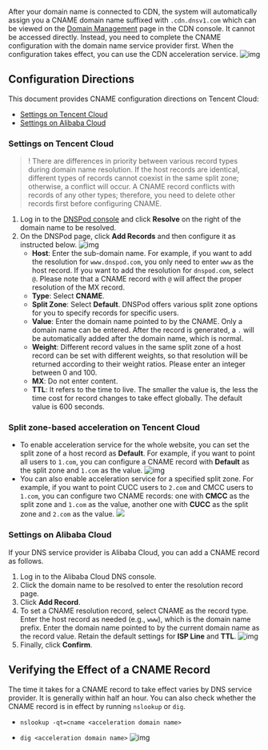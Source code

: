 After your domain name is connected to CDN, the system will automatically assign you a CNAME domain name suffixed with `.cdn.dnsv1.com` which can be viewed on the [Domain Management](https://console.cloud.tencent.com/cdn/domains) page in the CDN console. It cannot be accessed directly. Instead, you need to complete the CNAME configuration with the domain name service provider first. When the configuration takes effect, you can use the CDN acceleration service.
![img](https://main.qcloudimg.com/raw/073b948565743f7947aae8503eef995d.png)

## Configuration Directions

This document provides CNAME configuration directions on Tencent Cloud:

- [Settings on Tencent Cloud](#m1)
- [Settings on Alibaba Cloud](#m2)

<span ID ="m1"></span>

### Settings on Tencent Cloud

> ! There are differences in priority between various record types during domain name resolution. If the host records are identical, different types of records cannot coexist in the same split zone; otherwise, a conflict will occur. A CNAME record conflicts with records of any other types; therefore, you need to delete other records first before configuring CNAME.

1. Log in to the [DNSPod console](https://console.cloud.tencent.com/domain) and click **Resolve** on the right of the domain name to be resolved.
2. On the DNSPod page, click **Add Records** and then configure it as instructed below.
![img](https://main.qcloudimg.com/raw/36f84a0d21b51bc56d79544943f0f752.png)
	- **Host**: Enter the sub-domain name. For example, if you want to add the resolution for `www.dnspod.com`, you only need to enter `www` as the host record. If you want to add the resolution for `dnspod.com`, select `@`. Please note that a CNAME record with `@` will affect the proper resolution of the MX record.
	- **Type**: Select **CNAME**.
	- **Split Zone**: Select **Default**. DNSPod offers various split zone options for you to specify records for specific users. 
	- **Value**: Enter the domain name pointed to by the CNAME. Only a domain name can be entered. After the record is generated, a `.` will be automatically added after the domain name, which is normal.
	- **Weight**: Different record values in the same split zone of a host record can be set with different weights, so that resolution will be returned according to their weight ratios. Please enter an integer between 0 and 100.
	- **MX**: Do not enter content.
	- **TTL**: It refers to the time to live. The smaller the value is, the less the time cost for record changes to take effect globally. The default value is 600 seconds.

### Split zone-based acceleration on Tencent Cloud

- To enable acceleration service for the whole website, you can set the split zone of a host record as **Default**.
	 For example, if you want to point all users to `1.com`, you can configure a CNAME record with **Default** as the split zone and `1.com` as the value.
![img](https://main.qcloudimg.com/raw/0c146a23008acc3c0e4884aa1c4d3a3c.png)
- You can also enable acceleration service for a specified split zone.
For example, if you want to point CUCC users to `2.com` and CMCC users to  `1.com`, you can configure two CNAME records: one with **CMCC** as the split zone and `1.com` as the value, another one with **CUCC** as the split zone and `2.com` as the value. 
![](https://main.qcloudimg.com/raw/ecf4d1ad94eaf897473647459b923209.png)

<span ID ="m2"></span>
### Settings on Alibaba Cloud

If your DNS service provider is Alibaba Cloud, you can add a CNAME record as follows.

1. Log in to the Alibaba Cloud DNS console.
2. Click the domain name to be resolved to enter the resolution record page.
3. Click **Add Record**.
4. To set a CNAME resolution record, select CNAME as the record type. Enter the host record as needed (e.g., `www`), which is the domain name prefix. Enter the domain name pointed to by the current domain name as the record value. Retain the default settings for **ISP Line** and **TTL**.
   ![img](https://main.qcloudimg.com/raw/36f84a0d21b51bc56d79544943f0f752.png)
5. Finally, click **Confirm**.



<span ID ="m3"></span>



## Verifying the Effect of a CNAME Record

The time it takes for a CNAME record to take effect varies by DNS service provider. It is generally within half an hour. You can also check whether the CNAME record is in effect by running `nslookup` or `dig`.

- `nslookup -qt=cname <acceleration domain name>`
  
- `dig <acceleration domain name>`
  ![img](https://main.qcloudimg.com/raw/2ba5ec76f1671c3b8ee345cef896de10.png)
